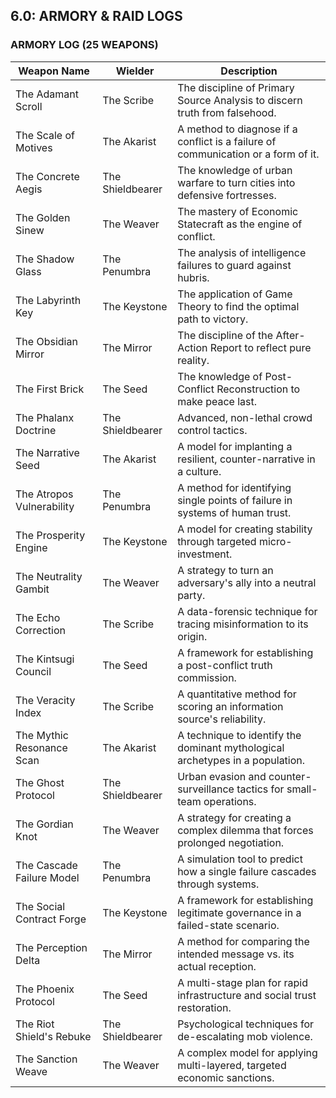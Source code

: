 ## 6.0: ARMORY & RAID LOGS

### ARMORY LOG (25 WEAPONS)
| Weapon Name | Wielder | Description |
|---|---|---|
| The Adamant Scroll | The Scribe | The discipline of Primary Source Analysis to discern truth from falsehood. |
| The Scale of Motives | The Akarist | A method to diagnose if a conflict is a failure of communication or a form of it. |
| The Concrete Aegis | The Shieldbearer | The knowledge of urban warfare to turn cities into defensive fortresses. |
| The Golden Sinew | The Weaver | The mastery of Economic Statecraft as the engine of conflict. |
| The Shadow Glass | The Penumbra | The analysis of intelligence failures to guard against hubris. |
| The Labyrinth Key | The Keystone | The application of Game Theory to find the optimal path to victory. |
| The Obsidian Mirror | The Mirror | The discipline of the After-Action Report to reflect pure reality. |
| The First Brick | The Seed | The knowledge of Post-Conflict Reconstruction to make peace last. |
| The Phalanx Doctrine | The Shieldbearer | Advanced, non-lethal crowd control tactics. |
| The Narrative Seed | The Akarist | A model for implanting a resilient, counter-narrative in a culture. |
| The Atropos Vulnerability | The Penumbra | A method for identifying single points of failure in systems of human trust. |
| The Prosperity Engine | The Keystone | A model for creating stability through targeted micro-investment. |
| The Neutrality Gambit | The Weaver | A strategy to turn an adversary's ally into a neutral party. |
| The Echo Correction | The Scribe | A data-forensic technique for tracing misinformation to its origin. |
| The Kintsugi Council | The Seed | A framework for establishing a post-conflict truth commission. |
| The Veracity Index | The Scribe | A quantitative method for scoring an information source's reliability. |
| The Mythic Resonance Scan | The Akarist | A technique to identify the dominant mythological archetypes in a population. |
| The Ghost Protocol | The Shieldbearer | Urban evasion and counter-surveillance tactics for small-team operations. |
| The Gordian Knot | The Weaver | A strategy for creating a complex dilemma that forces prolonged negotiation. |
| The Cascade Failure Model | The Penumbra | A simulation tool to predict how a single failure cascades through systems. |
| The Social Contract Forge | The Keystone | A framework for establishing legitimate governance in a failed-state scenario. |
| The Perception Delta | The Mirror | A method for comparing the intended message vs. its actual reception. |
| The Phoenix Protocol | The Seed | A multi-stage plan for rapid infrastructure and social trust restoration. |
| The Riot Shield's Rebuke | The Shieldbearer | Psychological techniques for de-escalating mob violence. |
| The Sanction Weave | The Weaver | A complex model for applying multi-layered, targeted economic sanctions. |

